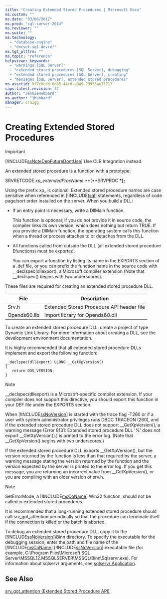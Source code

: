 ```yaml
---
title: "Creating Extended Stored Procedures | Microsoft Docs"
ms.custom: ""
ms.date: "03/06/2017"
ms.prod: "sql-server-2014"
ms.reviewer: ""
ms.suite: ""
ms.technology: 
  - "database-engine"
  - "docset-sql-devref"
ms.tgt_pltfrm: ""
ms.topic: "reference"
helpviewer_keywords: 
  - "warnings [SQL Server]"
  - "extended stored procedures [SQL Server], debugging"
  - "extended stored procedures [SQL Server], creating"
  - "messages [SQL Server], extended stored procedures"
ms.assetid: 9f7c0cdb-6d88-44c0-b049-29953ae75717
caps.latest.revision: 37
author: "JennieHubbard"
ms.author: "jhubbard"
manager: craigg
---
```

# Creating Extended Stored Procedures
    
> [!IMPORTANT]  
>  [!INCLUDE[ssNoteDepFutureDontUse](../../includes/ssnotedepfuturedontuse-md.md)] Use CLR Integration instead.  
  
 An extended stored procedure is a function with a prototype:  
  
 SRVRETCODE *xp_extendedProcName* **(**SRVPROC **\*);**  
  
 Using the prefix xp_ is optional. Extended stored procedure names are case sensitive when referenced in [!INCLUDE[tsql](../../includes/tsql-md.md)] statements, regardless of code page/sort order installed on the server. When you build a DLL:  
  
-   If an entry point is necessary, write a DllMain function.  
  
     This function is optional; if you do not provide it in source code, the compiler links its own version, which does nothing but return TRUE. If you provide a DllMain function, the operating system calls this function when a thread or process attaches to or detaches from the DLL.  
  
-   All functions called from outside the DLL (all extended stored procedure Efunctions) must be exported.  
  
     You can export a function by listing its name in the EXPORTS section of a .def file, or you can prefix the function name in the source code with __declspec(dllexport), a Microsoft compiler extension (Note that \__declspec() begins with two underscores).  
  
 These files are required for creating an extended stored procedure DLL.  
  
|File|Description|  
|----------|-----------------|  
|Srv.h|Extended Stored Procedure API header file|  
|Opends60.lib|Import library for Opends60.dll|  
  
 To create an extended stored procedure DLL, create a project of type Dynamic Link Library. For more information about creating a DLL, see the development environment documentation.  
  
 It is highly recommended that all extended stored procedure DLLs implement and export the following function:  
  
```  
__declspec(dllexport) ULONG __GetXpVersion()  
{  
   return ODS_VERSION;  
}  
```  
  
> [!NOTE]  
>  __declspec(dllexport) is a Microsoft-specific compiler extension. If your compiler does not support this directive, you should export this function in your DEF file under the EXPORTS section.  
  
 When [!INCLUDE[ssNoVersion](../../includes/ssnoversion-md.md)] is started with the trace flag -T260 or if a user with system administrator privileges runs DBCC TRACEON (260), and if the extended stored procedure DLL does not support __GetXpVersion(), a warning message (Error 8131: Extended stored procedure DLL '%' does not export \__GetXpVersion().) is printed to the error log. (Note that \__GetXpVersion() begins with two underscores.)  
  
 If the extended stored procedure DLL exports __GetXpVersion(), but the version returned by the function is less than that required by the server, a warning message stating the version returned by the function and the version expected by the server is printed to the error log. If you get this message, you are returning an incorrect value from \__GetXpVersion(), or you are compiling with an older version of srv.h.  
  
> [!NOTE]  
>  SetErrorMode, a [!INCLUDE[msCoName](../../includes/msconame-md.md)] Win32 function, should not be called in extended stored procedures.  
  
 It is recommended that a long-running extended stored procedure should call srv_got_attention periodically so that the procedure can terminate itself if the connection is killed or the batch is aborted.  
  
 To debug an extended stored procedure DLL, copy it to the [!INCLUDE[ssNoVersion](../../includes/ssnoversion-md.md)]\Binn directory. To specify the executable for the debugging session, enter the path and file name of the [!INCLUDE[msCoName](../../includes/msconame-md.md)] [!INCLUDE[ssNoVersion](../../includes/ssnoversion-md.md)] executable file (for example, C:\Program Files\Microsoft SQL Server\MSSQL12.MSSQLSERVER\MSSQL\Binn\Sqlservr.exe). For information about sqlservr arguments, see [sqlservr Application](../../tools/sqlservr-application.md).  
  
## See Also  
 [srv_got_attention &#40;Extended Stored Procedure API&#41;](../extended-stored-procedures-reference/srv-got-attention-extended-stored-procedure-api.md)  
  
  